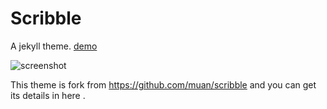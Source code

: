 Scribble
========

A jekyll theme. [demo](http://chloerei.com/scribble/2013/10/11/placeholder-post/)
<br />

![screenshot](http://scribble.muan.co/images/screenshot.png)

This theme is fork from https://github.com/muan/scribble and you can get its details in here .


